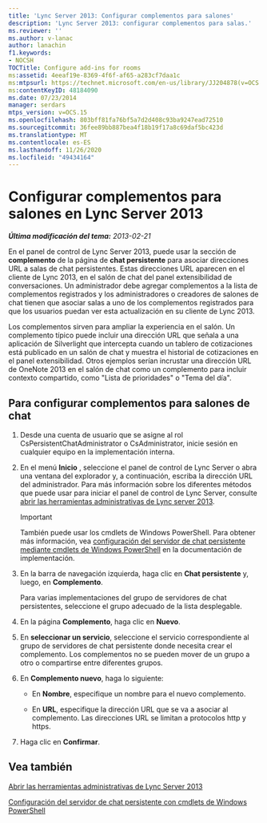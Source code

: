 ```yaml
---
title: 'Lync Server 2013: Configurar complementos para salones'
description: 'Lync Server 2013: configurar complementos para salas.'
ms.reviewer: ''
ms.author: v-lanac
author: lanachin
f1.keywords:
- NOCSH
TOCTitle: Configure add-ins for rooms
ms:assetid: 4eeaf19e-8369-4f6f-af65-a283cf7daa1c
ms:mtpsurl: https://technet.microsoft.com/en-us/library/JJ204878(v=OCS.15)
ms:contentKeyID: 48184090
ms.date: 07/23/2014
manager: serdars
mtps_version: v=OCS.15
ms.openlocfilehash: 803bff81fa76bf5a7d2d408c93ba9247ead72510
ms.sourcegitcommit: 36fee89bb887bea4f18b19f17a8c69daf5bc423d
ms.translationtype: MT
ms.contentlocale: es-ES
ms.lasthandoff: 11/26/2020
ms.locfileid: "49434164"
---
```

# <a name="configure-add-ins-for-rooms-in-lync-server-2013"></a>Configurar complementos para salones en Lync Server 2013

<div data-xmlns="http://www.w3.org/1999/xhtml">

<div class="topic" data-xmlns="http://www.w3.org/1999/xhtml" data-msxsl="urn:schemas-microsoft-com:xslt" data-cs="https://msdn.microsoft.com/">

<div data-asp="https://msdn2.microsoft.com/asp">



</div>

<div id="mainSection">

<div id="mainBody">

<span> </span>

_**Última modificación del tema:** 2013-02-21_

En el panel de control de Lync Server 2013, puede usar la sección de **complemento** de la página de **chat persistente** para asociar direcciones URL a salas de chat persistentes. Estas direcciones URL aparecen en el cliente de Lync 2013, en el salón de chat del panel extensibilidad de conversaciones. Un administrador debe agregar complementos a la lista de complementos registrados y los administradores o creadores de salones de chat tienen que asociar salas a uno de los complementos registrados para que los usuarios puedan ver esta actualización en su cliente de Lync 2013.

Los complementos sirven para ampliar la experiencia en el salón. Un complemento típico puede incluir una dirección URL que señala a una aplicación de Silverlight que intercepta cuando un tablero de cotizaciones está publicado en un salón de chat y muestra el historial de cotizaciones en el panel extensibilidad. Otros ejemplos serían incrustar una dirección URL de OneNote 2013 en el salón de chat como un complemento para incluir contexto compartido, como "Lista de prioridades" o "Tema del día".

<div>

## <a name="to-configure-add-ins-for-chat-rooms"></a>Para configurar complementos para salones de chat

1.  Desde una cuenta de usuario que se asigne al rol CsPersistentChatAdministrator o CsAdministrator, inicie sesión en cualquier equipo en la implementación interna.

2.  En el menú **Inicio** , seleccione el panel de control de Lync Server o abra una ventana del explorador y, a continuación, escriba la dirección URL del administrador. Para más información sobre los diferentes métodos que puede usar para iniciar el panel de control de Lync Server, consulte [abrir las herramientas administrativas de Lync server 2013](lync-server-2013-open-lync-server-administrative-tools.md).
    
    <div>
    

    > [!IMPORTANT]  
    > También puede usar los cmdlets de Windows PowerShell. Para obtener más información, vea <A href="configuring-persistent-chat-server-by-using-windows-powershell-cmdlets.md">configuración del servidor de chat persistente mediante cmdlets de Windows PowerShell</A> en la documentación de implementación.

    
    </div>

3.  En la barra de navegación izquierda, haga clic en **Chat persistente** y, luego, en **Complemento**.
    
    Para varias implementaciones del grupo de servidores de chat persistentes, seleccione el grupo adecuado de la lista desplegable.

4.  En la página **Complemento**, haga clic en **Nuevo**.

5.  En **seleccionar un servicio**, seleccione el servicio correspondiente al grupo de servidores de chat persistente donde necesita crear el complemento. Los complementos no se pueden mover de un grupo a otro o compartirse entre diferentes grupos.

6.  En **Complemento nuevo**, haga lo siguiente:
    
      - En **Nombre**, especifique un nombre para el nuevo complemento.
    
      - En **URL**, especifique la dirección URL que se va a asociar al complemento. Las direcciones URL se limitan a protocolos http y https.

7.  Haga clic en **Confirmar**.

</div>

<div>

## <a name="see-also"></a>Vea también


[Abrir las herramientas administrativas de Lync Server 2013](lync-server-2013-open-lync-server-administrative-tools.md)  


[Configuración del servidor de chat persistente con cmdlets de Windows PowerShell](configuring-persistent-chat-server-by-using-windows-powershell-cmdlets.md)  
  

</div>

</div>

<span> </span>

</div>

</div>

</div>

